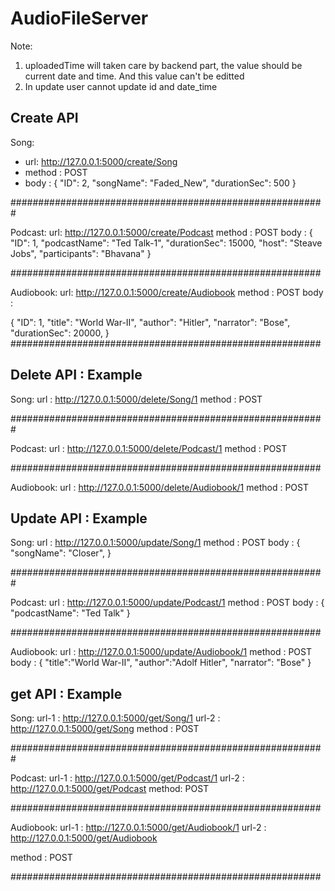 # AudioFileServer

Note: 
1. uploadedTime will taken care by backend part, the value should be current date and time. And this value can't be editted
2. In update user cannot update id and date_time

## Create API
Song:
* url: http://127.0.0.1:5000/create/Song
* method : POST
* body :
{
    "ID": 2, 
    "songName": "Faded_New", 
    "durationSec": 500
}

#########################################################

Podcast:
url: http://127.0.0.1:5000/create/Podcast
method : POST
body :
{
    "ID": 1, 
    "podcastName": "Ted Talk-1", 
    "durationSec": 15000, 
    "host": "Steave Jobs", 
    "participants": "Bhavana"
}

########################################################

Audiobook:
url: http://127.0.0.1:5000/create/Audiobook
method : POST
body :

{
    "ID": 1, 
    "title": "World War-II", 
    "author": "Hitler", 
    "narrator": "Bose", 
    "durationSec": 20000, 
}
########################################################


## Delete API : Example
Song:
url : http://127.0.0.1:5000/delete/Song/1
method : POST

#########################################################

Podcast:
url : http://127.0.0.1:5000/delete/Podcast/1
method : POST

########################################################

Audiobook:
url : http://127.0.0.1:5000/delete/Audiobook/1
method : POST

## Update API : Example
Song:
url : http://127.0.0.1:5000/update/Song/1
method : POST
body :
{
    "songName": "Closer", 
}

#########################################################

Podcast: 
url : http://127.0.0.1:5000/update/Podcast/1
method : POST
body :
{
    "podcastName": "Ted Talk"
}

########################################################

Audiobook:
url : http://127.0.0.1:5000/update/Audiobook/1
method : POST
body :
{
    "title":"World War-II",
    "author":"Adolf Hitler",
    "narrator": "Bose"
}


## get API : Example
Song: 
url-1 : http://127.0.0.1:5000/get/Song/1
url-2 : http://127.0.0.1:5000/get/Song
method : POST

#########################################################

Podcast:
url-1 : http://127.0.0.1:5000/get/Podcast/1
url-2 : http://127.0.0.1:5000/get/Podcast
method: POST

########################################################

Audiobook:
url-1 : http://127.0.0.1:5000/get/Audiobook/1
url-2 : http://127.0.0.1:5000/get/Audiobook

method : POST

########################################################
